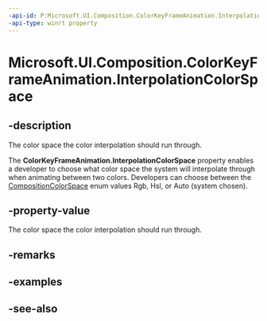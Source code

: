 ```yaml
---
-api-id: P:Microsoft.UI.Composition.ColorKeyFrameAnimation.InterpolationColorSpace
-api-type: winrt property
---
```


<!-- Property syntax
public Windows.UI.Composition.CompositionColorSpace InterpolationColorSpace { get;  set; }
-->

# Microsoft.UI.Composition.ColorKeyFrameAnimation.InterpolationColorSpace

## -description
The color space the color interpolation should run through.

The 
    **ColorKeyFrameAnimation.InterpolationColorSpace**
   property enables a developer to choose what color space the system will interpolate through when animating between two colors. Developers can choose between the [CompositionColorSpace](compositioncolorspace.md) enum values Rgb, Hsl, or Auto (system chosen).

## -property-value
The color space the color interpolation should run through.

## -remarks

## -examples

## -see-also

